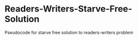 # Readers-Writers-Starve-Free-Solution
Pseudocode for starve free solution to readers-writers problem
